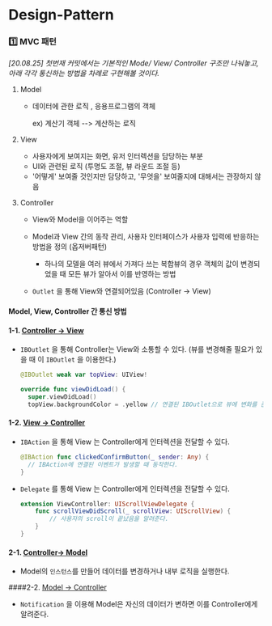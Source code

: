 # Design-Pattern



### 1️⃣ MVC 패턴

*[20.08.25] 첫번재 커밋에서는 기본적인 Mode/ View/ Controller 구조만 나눠놓고, 아래 각각 통신하는 방법을 차례로 구현해볼 것이다.*

1. Model 

   - 데이터에 관한 로직 , 응용프로그램의 객체

     ex) 계산기 객체 --> 계산하는 로직

2. View

   - 사용자에게 보여지는 화면, 유저 인터렉션을 담당하는 부분
   - UI와 관련된 로직 (투명도 조절, 뷰 라운드 조절 등)
   - '어떻게' 보여줄 것인지만 담당하고, '무엇을' 보여줄지에 대해서는 관장하지 않음

3. Controller

   - View와 Model을 이어주는 역할
   - Model과 View 간의 동작 관리, 사용자 인터페이스가 사용자 입력에 반응하는 방법을 정의 (옵저버패턴)
     - 하나의 모델을 여러 뷰에서 가져다 쓰는 복합뷰의 경우 객체의 값이 변경되었을 때 모든 뷰가 알아서 이를 반영하는 방법

   - `Outlet` 을 통해 View와 연결되어있음 (Controller → View)

   

   

#### Model, View, Controller 간 통신 방법

#### 1-1. <u>Controller → View</u> 

- `IBOutlet` 을 통해 Controller는 View와 소통할 수 있다. (뷰를 변경해줄 필요가 있을 때 이 `IBOutlet` 을 이용한다.)

  ```swift
  @IBOutlet weak var topView: UIView!
  
  override func viewDidLoad() {
  	super.viewDidLoad()
  	topView.backgroundColor = .yellow // 연결된 IBOutlet으로 뷰에 변화를 준다. 
  
  ```

#### 1-2. <u>View → Controller</u>

- `IBAction` 을 통해 View 는 Controller에게 인터렉션을 전달할 수 있다.

  ```swift
  @IBAction func clickedConfirmButton(_ sender: Any) {
  	// IBAction에 연결된 이벤트가 발생할 때 동작한다.
  }
  ```

- `Delegate` 를 통해 View 는 Controller에게 인터렉션을 전달할 수 있다.

  ```swift
  extension ViewController: UIScrollViewDelegate {
      func scrollViewDidScroll(_ scrollView: UIScrollView) {
          // 사용자의 scroll이 끝났음을 알려준다.
      }
  }
  ```



#### 2-1. <u>Controller→  Model</u>

- Model의 `인스턴스`를 만들어 데이터를 변경하거나 내부 로직을 실행한다.

####2-2. <u>Model → Controller</u>

- `Notification` 을 이용해 Model은 자신의 데이터가 변하면 이를 Controller에게 알려준다. 


